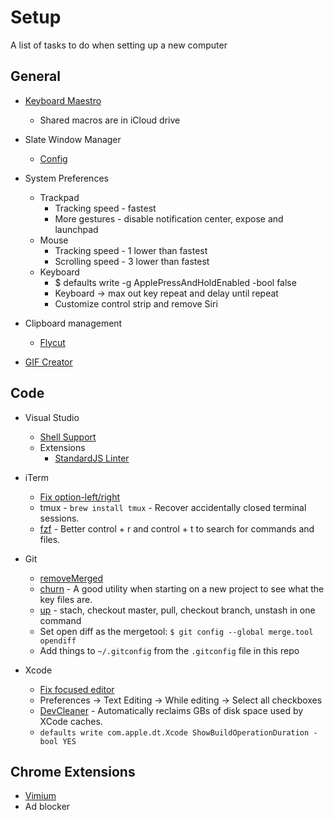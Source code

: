 # Setup
A list of tasks to do when setting up a new computer

## General

* [Keyboard Maestro](https://www.keyboardmaestro.com/main/)
    * Shared macros are in iCloud drive

* Slate Window Manager
    * [Config](https://github.com/plivesey/SlateConfig)

* System Preferences
    * Trackpad
        * Tracking speed - fastest
        * More gestures - disable notification center, expose and launchpad
    * Mouse
        * Tracking speed - 1 lower than fastest
        * Scrolling speed - 3 lower than fastest
    * Keyboard
        * $ defaults write -g ApplePressAndHoldEnabled -bool false
        * Keyboard -> max out key repeat and delay until repeat
        * Customize control strip and remove Siri

* Clipboard management
    * [Flycut](https://apps.apple.com/us/app/flycut-clipboard-manager/id442160987)

* [GIF Creator](https://apps.apple.com/us/app/crunchygif-ezpz-video-to-gif/id1485165995?mt=12)

## Code

* Visual Studio
    * [Shell Support](https://code.visualstudio.com/docs/setup/mac#_launching-from-the-command-line)
    * Extensions
        * [StandardJS Linter](https://marketplace.visualstudio.com/items?itemName=chenxsan.vscode-standardjs)

* iTerm
    * [Fix option-left/right](https://coderwall.com/p/h6yfda/use-and-to-jump-forwards-backwards-words-in-iterm-2-on-os-x)
    * tmux - `brew install tmux` - Recover accidentally closed terminal sessions.
    * [fzf](https://github.com/junegunn/fzf#installation) - Better control + r and control + t to search for commands and files.

* Git
    * [removeMerged](https://github.com/plivesey/removeMerged)
    * [churn](https://github.com/garybernhardt/dotfiles/blob/f0c0ff92209e5aed4fa3ef6faf056eb9944a8f12/bin/git-churn) - A good utility when starting on a new project to see what the key files are.
    * [up](https://github.com/aanand/git-up) - stach, checkout master, pull, checkout branch, unstash in one command
    * Set open diff as the mergetool: `$ git config --global merge.tool opendiff`
    * Add things to `~/.gitconfig` from the `.gitconfig` file in this repo
    
* Xcode
    * [Fix focused editor](https://www.jessesquires.com/blog/xcode-tip-improving-assistant-editor/)
    * Preferences -> Text Editing -> While editing -> Select all checkboxes
    * [DevCleaner](https://itunes.apple.com/us/app/devcleaner/id1388020431?mt=12) - Automatically reclaims GBs of disk space used by XCode caches.
    * `defaults write com.apple.dt.Xcode ShowBuildOperationDuration -bool YES`

## Chrome Extensions

* [Vimium](https://chrome.google.com/webstore/detail/vimium/dbepggeogbaibhgnhhndojpepiihcmeb?hl=en)
* Ad blocker
